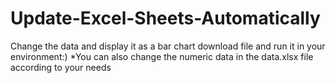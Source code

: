 # Update-Excel-Sheets-Automatically
Change the data and display it as a bar chart
download file and run it in your environment:)
*You can also change the numeric data in the data.xlsx file according to your needs
